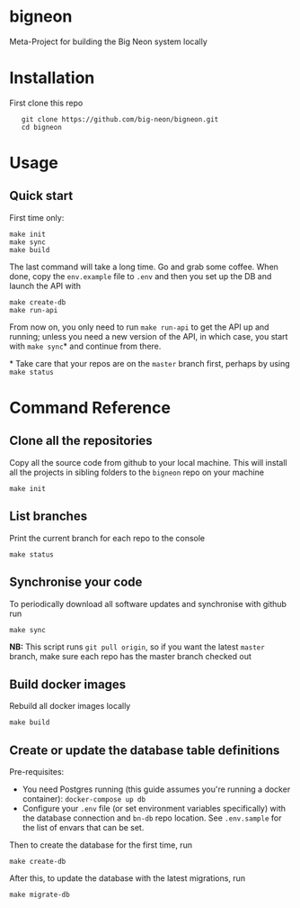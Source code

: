# bigneon
Meta-Project for building the Big Neon system locally

# Installation

First clone this repo

       git clone https://github.com/big-neon/bigneon.git
       cd bigneon

# Usage

## Quick start

First time only:

    make init
    make sync
    make build 
    
The last command will take a long time. Go and grab some coffee. When done, copy the `env.example` file to `.env` and then you set up the DB
and launch the API with

    make create-db
    make run-api
    
From now on, you only need to run `make run-api` to get the API up and running; unless you need
a new version of the API, in which case, you start with `make sync`* and continue from there.

\* Take care that your repos are on the `master` branch first, perhaps by using `make status`

# Command Reference

## Clone all the repositories

Copy all the source code from github to your local machine. This will install all the projects in sibling
folders to the `bigneon` repo on your machine  

    make init
    
## List branches

Print the current branch for each repo to the console

    make status

## Synchronise your code

To periodically download all software updates and synchronise with github run

    make sync
    
**NB:** This script runs `git pull origin`, so if you want the latest `master` branch, make sure each repo
has the master branch checked out

## Build docker images

Rebuild all docker images locally

    make build
    
## Create or update the database table definitions

Pre-requisites:

* You need Postgres running (this guide assumes you're running a docker container):
        `docker-compose up db`
* Configure your `.env` file (or set environment variables specifically) with the database connection and
  `bn-db` repo location. See `.env.sample` for the list of envars that can be set.

Then to create the database for the first time, run

    make create-db
  
After this, to update the database with the latest migrations, run

    make migrate-db
    